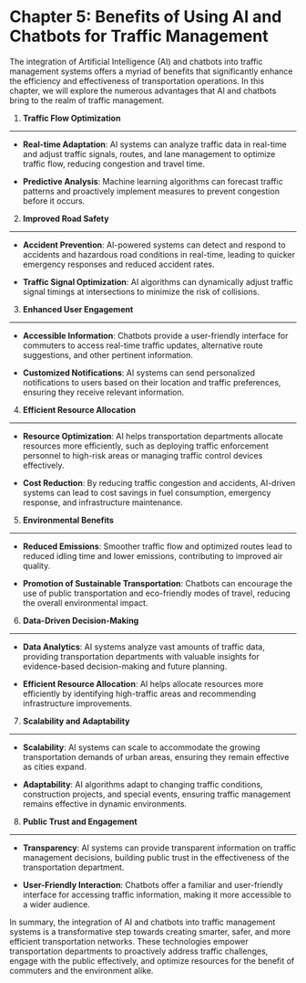 Chapter 5: Benefits of Using AI and Chatbots for Traffic Management
===================================================================

The integration of Artificial Intelligence (AI) and chatbots into traffic management systems offers a myriad of benefits that significantly enhance the efficiency and effectiveness of transportation operations. In this chapter, we will explore the numerous advantages that AI and chatbots bring to the realm of traffic management.

1. **Traffic Flow Optimization**
--------------------------------

* **Real-time Adaptation**: AI systems can analyze traffic data in real-time and adjust traffic signals, routes, and lane management to optimize traffic flow, reducing congestion and travel time.

* **Predictive Analysis**: Machine learning algorithms can forecast traffic patterns and proactively implement measures to prevent congestion before it occurs.

2. **Improved Road Safety**
---------------------------

* **Accident Prevention**: AI-powered systems can detect and respond to accidents and hazardous road conditions in real-time, leading to quicker emergency responses and reduced accident rates.

* **Traffic Signal Optimization**: AI algorithms can dynamically adjust traffic signal timings at intersections to minimize the risk of collisions.

3. **Enhanced User Engagement**
-------------------------------

* **Accessible Information**: Chatbots provide a user-friendly interface for commuters to access real-time traffic updates, alternative route suggestions, and other pertinent information.

* **Customized Notifications**: AI systems can send personalized notifications to users based on their location and traffic preferences, ensuring they receive relevant information.

4. **Efficient Resource Allocation**
------------------------------------

* **Resource Optimization**: AI helps transportation departments allocate resources more efficiently, such as deploying traffic enforcement personnel to high-risk areas or managing traffic control devices effectively.

* **Cost Reduction**: By reducing traffic congestion and accidents, AI-driven systems can lead to cost savings in fuel consumption, emergency response, and infrastructure maintenance.

5. **Environmental Benefits**
-----------------------------

* **Reduced Emissions**: Smoother traffic flow and optimized routes lead to reduced idling time and lower emissions, contributing to improved air quality.

* **Promotion of Sustainable Transportation**: Chatbots can encourage the use of public transportation and eco-friendly modes of travel, reducing the overall environmental impact.

6. **Data-Driven Decision-Making**
----------------------------------

* **Data Analytics**: AI systems analyze vast amounts of traffic data, providing transportation departments with valuable insights for evidence-based decision-making and future planning.

* **Efficient Resource Allocation**: AI helps allocate resources more efficiently by identifying high-traffic areas and recommending infrastructure improvements.

7. **Scalability and Adaptability**
-----------------------------------

* **Scalability**: AI systems can scale to accommodate the growing transportation demands of urban areas, ensuring they remain effective as cities expand.

* **Adaptability**: AI algorithms adapt to changing traffic conditions, construction projects, and special events, ensuring traffic management remains effective in dynamic environments.

8. **Public Trust and Engagement**
----------------------------------

* **Transparency**: AI systems can provide transparent information on traffic management decisions, building public trust in the effectiveness of the transportation department.

* **User-Friendly Interaction**: Chatbots offer a familiar and user-friendly interface for accessing traffic information, making it more accessible to a wider audience.

In summary, the integration of AI and chatbots into traffic management systems is a transformative step towards creating smarter, safer, and more efficient transportation networks. These technologies empower transportation departments to proactively address traffic challenges, engage with the public effectively, and optimize resources for the benefit of commuters and the environment alike.
